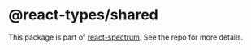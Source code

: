 # @react-types/shared

This package is part of [react-spectrum](https://gitlab.com/watheia/spectrum). See the repo for more details.
